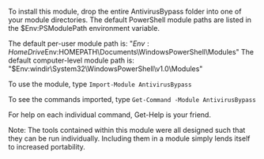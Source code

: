 To install this module, drop the entire AntivirusBypass folder into one of your module directories. The default PowerShell module paths are listed in the $Env:PSModulePath environment variable.

The default per-user module path is: "$Env:HomeDrive$Env:HOMEPATH\Documents\WindowsPowerShell\Modules"
The default computer-level module path is: "$Env:windir\System32\WindowsPowerShell\v1.0\Modules"

To use the module, type `Import-Module AntivirusBypass`

To see the commands imported, type `Get-Command -Module AntivirusBypass`

For help on each individual command, Get-Help is your friend.

Note: The tools contained within this module were all designed such that they can be run individually. Including them in a module simply lends itself to increased portability.